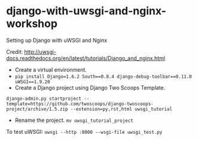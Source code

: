 django-with-uwsgi-and-nginx-workshop
====================================

Setting up Django with uWSGI and Nginx

Credit: http://uwsgi-docs.readthedocs.org/en/latest/tutorials/Django_and_nginx.html

* Create a virtual environment.
* `pip install Django=1.6.2 South==0.8.4 django-debug-toolbar==0.11.0 uWSGI==1.9.20`
* Create a Django project using Django Two Scoops Template.
```
django-admin.py startproject --template=https://github.com/twoscoops/django-twoscoops-project/archive/1.5.zip --extension=py,rst,html uwsgi_tutorial
```
* Rename the project. `mv uwsgi_tutorial_project`

To test uWSGI: `uwsgi --http :8000 --wsgi-file uwsgi_test.py`
